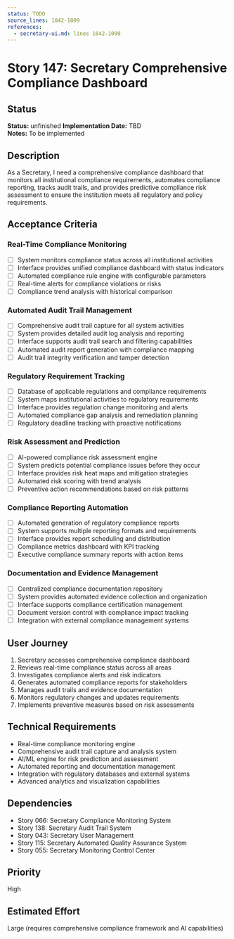 ```yaml
---
status: TODO
source_lines: 1042-1099
references:
  - secretary-ui.md: lines 1042-1099
---
```

# Story 147: Secretary Comprehensive Compliance Dashboard

## Status
**Status:** unfinished
**Implementation Date:** TBD  
**Notes:** To be implemented

## Description
As a Secretary, I need a comprehensive compliance dashboard that monitors all institutional compliance requirements, automates compliance reporting, tracks audit trails, and provides predictive compliance risk assessment to ensure the institution meets all regulatory and policy requirements.

## Acceptance Criteria

### Real-Time Compliance Monitoring
- [ ] System monitors compliance status across all institutional activities
- [ ] Interface provides unified compliance dashboard with status indicators
- [ ] Automated compliance rule engine with configurable parameters
- [ ] Real-time alerts for compliance violations or risks
- [ ] Compliance trend analysis with historical comparison

### Automated Audit Trail Management
- [ ] Comprehensive audit trail capture for all system activities
- [ ] System provides detailed audit log analysis and reporting
- [ ] Interface supports audit trail search and filtering capabilities
- [ ] Automated audit report generation with compliance mapping
- [ ] Audit trail integrity verification and tamper detection

### Regulatory Requirement Tracking
- [ ] Database of applicable regulations and compliance requirements
- [ ] System maps institutional activities to regulatory requirements
- [ ] Interface provides regulation change monitoring and alerts
- [ ] Automated compliance gap analysis and remediation planning
- [ ] Regulatory deadline tracking with proactive notifications

### Risk Assessment and Prediction
- [ ] AI-powered compliance risk assessment engine
- [ ] System predicts potential compliance issues before they occur
- [ ] Interface provides risk heat maps and mitigation strategies
- [ ] Automated risk scoring with trend analysis
- [ ] Preventive action recommendations based on risk patterns

### Compliance Reporting Automation
- [ ] Automated generation of regulatory compliance reports
- [ ] System supports multiple reporting formats and requirements
- [ ] Interface provides report scheduling and distribution
- [ ] Compliance metrics dashboard with KPI tracking
- [ ] Executive compliance summary reports with action items

### Documentation and Evidence Management
- [ ] Centralized compliance documentation repository
- [ ] System provides automated evidence collection and organization
- [ ] Interface supports compliance certification management
- [ ] Document version control with compliance impact tracking
- [ ] Integration with external compliance management systems

## User Journey
1. Secretary accesses comprehensive compliance dashboard
2. Reviews real-time compliance status across all areas
3. Investigates compliance alerts and risk indicators
4. Generates automated compliance reports for stakeholders
5. Manages audit trails and evidence documentation
6. Monitors regulatory changes and updates requirements
7. Implements preventive measures based on risk assessments

## Technical Requirements
- Real-time compliance monitoring engine
- Comprehensive audit trail capture and analysis system
- AI/ML engine for risk prediction and assessment
- Automated reporting and documentation management
- Integration with regulatory databases and external systems
- Advanced analytics and visualization capabilities

## Dependencies
- Story 066: Secretary Compliance Monitoring System
- Story 138: Secretary Audit Trail System
- Story 043: Secretary User Management
- Story 115: Secretary Automated Quality Assurance System
- Story 055: Secretary Monitoring Control Center

## Priority
High

## Estimated Effort
Large (requires comprehensive compliance framework and AI capabilities)
